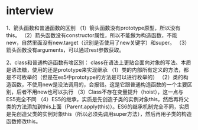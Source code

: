 # interview

1、箭头函数和普通函数的区别
  （1）箭头函数没有prototype原型，所以没有this。
  （2）箭头函数没有constructor属性，所以不能做为构造函数，不能new，自然里面没有new.target（识别是否使用了new关键字）和super。
  （3）箭头函数没有arguments，可以通过rest参数获取。
  
2、class和普通构造函数有啥区别：
   class在语法上更贴合面向对象的写法、本质是语法糖，使用的还是prototype来实现继承
	（1）类的内部所有定义的方法，都是不可枚举的（但是在es5中prototype的方法是可以进行枚举的）
	（2）类的构造函数，不使用new是没法调用的，会报错。这是它跟普通构造函数的一个主要区别，后者不用new也可以执行
	（3）Class不存在变量提升（hoist），这一点与ES5完全不同
	（4）ES5的继承，实质是先创造子类的实例对象this，然后再将父类的方法添加到this上面（Parent.apply(this)）。ES6的继承机制完全不同，实质是先创造父类的实例对象this（所以必须先调用super方法），然后再用子类的构造函数修改this。
	
